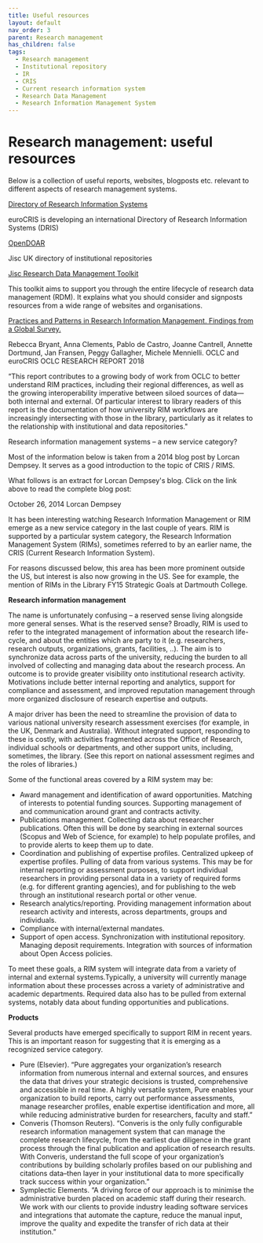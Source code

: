 ```yaml
---
title: Useful resources
layout: default
nav_order: 3
parent: Research management
has_children: false
tags:
  - Research management
  - Institutional repository
  - IR
  - CRIS
  - Current research information system
  - Research Data Management
  - Research Information Management System
---
```

# Research management: useful resources

Below is a collection of useful reports, websites, blogposts etc. relevant to different aspects of research management systems.

[Directory of Research Information Systems](https://dspacecris.eurocris.org/cris/explore/dris)

euroCRIS is developing an international Directory of Research Information Systems (DRIS)

[OpenDOAR](https://v2.sherpa.ac.uk/opendoar/)

Jisc UK directory of institutional repositories

[Jisc Research Data Management Toolkit](https://www.jisc.ac.uk/guides/research-data-management-toolkit)

This toolkit aims to support you through the entire lifecycle of research data management (RDM). It explains what you should consider and signposts resources from a wide range of websites and organisations.

[Practices and Patterns in Research Information Management. Findings from a Global Survey. ](https://www.oclc.org/content/dam/research/publications/2018/oclcresearch-practices-patterns-research-information-management.pdf)

Rebecca Bryant, Anna Clements, Pablo de Castro, Joanne Cantrell, Annette Dortmund, Jan Fransen, Peggy Gallagher, Michele Mennielli. OCLC and euroCRIS OCLC RESEARCH REPORT 2018

“This report contributes to a growing body of work from OCLC to better understand RIM practices, including their regional differences, as well as the growing interoperability imperative between siloed sources of data—both internal and external. Of particular interest to library readers of this report is the documentation of how university RIM workflows are increasingly intersecting with those in the library, particularly as it relates to the relationship with institutional and data repositories."

Research information management systems – a new service category?

 Most of the information below is taken from a 2014 blog post by Lorcan Dempsey. It serves as a good introduction to the topic of CRIS / RIMS.

What follows is an extract for Lorcan Dempsey's blog. Click on the link above to read the complete blog post:

October 26, 2014 Lorcan Dempsey

It has been interesting watching Research Information Management or RIM emerge as a new service category in the last couple of years. RIM is supported by a particular system category, the Research Information Management System (RIMs), sometimes referred to by an earlier name, the CRIS (Current Research Information System).

For reasons discussed below, this area has been more prominent outside the US, but interest is also now growing in the US. See for example, the mention of RIMs in the Library FY15 Strategic Goals at Dartmouth College.

**Research information management**

The name is unfortunately confusing – a reserved sense living alongside more general senses. What is the reserved sense? Broadly, RIM is used to refer to the integrated management of information about the research life-cycle, and about the entities which are party to it (e.g. researchers, research outputs, organizations, grants, facilities, ..). The aim is to synchronize data across parts of the university, reducing the burden to all involved of collecting and managing data about the research process. An outcome is to provide greater visibility onto institutional research activity. Motivations include better internal reporting and analytics, support for compliance and assessment, and improved reputation management through more organized disclosure of research expertise and outputs.

A major driver has been the need to streamline the provision of data to various national university research assessment exercises (for example, in the UK, Denmark and Australia). Without integrated support, responding to these is costly, with activities fragmented across the Office of Research, individual schools or departments, and other support units, including, sometimes, the library. (See this report on national assessment regimes and the roles of libraries.)

Some of the functional areas covered by a RIM system may be:

* Award management and identification of award opportunities. Matching of interests to potential funding sources. Supporting management of and communication around grant and contracts activity.
* Publications management. Collecting data about researcher publications. Often this will be done by searching in external sources (Scopus and Web of Science, for example) to help populate profiles, and to provide alerts to keep them up to date.
* Coordination and publishing of expertise profiles. Centralized upkeep of expertise profiles. Pulling of data from various systems. This may be for internal reporting or assessment purposes, to support individual researchers in providing personal data in a variety of required forms (e.g. for different granting agencies), and for publishing to the web through an institutional research portal or other venue.
* Research analytics/reporting. Providing management information about research activity and interests, across departments, groups and individuals.
* Compliance with internal/external mandates.
* Support of open access. Synchronization with institutional repository. Managing deposit requirements. Integration with sources of information about Open Access policies.

To meet these goals, a RIM system will integrate data from a variety of internal and external systems.Typically, a university will currently manage information about these processes across a variety of administrative and academic departments. Required data also has to be pulled from external systems, notably data about funding opportunities and publications.

**Products**

Several products have emerged specifically to support RIM in recent years. This is an important reason for suggesting that it is emerging as a recognized service category.

* Pure (Elsevier). “Pure aggregates your organization’s research information from numerous internal and external sources, and ensures the data that drives your strategic decisions is trusted, comprehensive and accessible in real time. A highly versatile system, Pure enables your organization to build reports, carry out performance assessments, manage researcher profiles, enable expertise identification and more, all while reducing administrative burden for researchers, faculty and staff.”
* Converis (Thomson Reuters). “Converis is the only fully configurable research information management system that can manage the complete research lifecycle, from the earliest due diligence in the grant process through the final publication and application of research results. With Converis, understand the full scope of your organization’s contributions by building scholarly profiles based on our publishing and citations data–then layer in your institutional data to more specifically track success within your organization.”
* Symplectic Elements. “A driving force of our approach is to minimise the administrative burden placed on academic staff during their research. We work with our clients to provide industry leading software services and integrations that automate the capture, reduce the manual input, improve the quality and expedite the transfer of rich data at their institution.”[](https://www.jisc.ac.uk/guides/research-data-management-toolkit)
